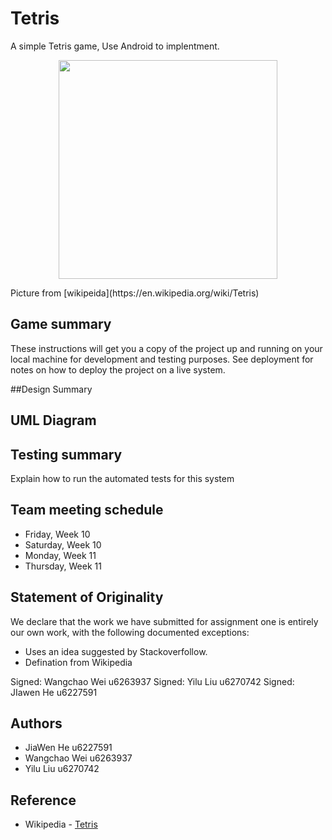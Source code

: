 # Tetris

A simple Tetris game, Use Android to implentment.

<p align="center">
  <img src="https://upload.wikimedia.org/wikipedia/en/8/8d/NES_Tetris_Box_Front.jpg" width="350"/>
</p>
Picture from [wikipeida](https://en.wikipedia.org/wiki/Tetris)

## Game summary

These instructions will get you a copy of the project up and running on your local machine for development and testing purposes. See deployment for notes on how to deploy the project on a live system.



##Design Summary






## UML Diagram



## Testing summary

Explain how to run the automated tests for this system


## Team meeting schedule
* Friday, Week 10
* Saturday,  Week 10
* Monday, Week 11
* Thursday, Week 11


## Statement of Originality

We declare that the work we have submitted for assignment one is entirely our own work, with the following documented exceptions:

* Uses an idea suggested by Stackoverfollow.
* Defination from Wikipedia

Signed: Wangchao Wei u6263937
Signed: Yilu Liu u6270742
Signed: JIawen He u6227591


## Authors

*  JiaWen He u6227591
*  Wangchao Wei u6263937
*  Yilu Liu u6270742


## Reference

* Wikipedia - [Tetris](https://en.wikipedia.org/wiki/Tetris)

